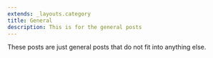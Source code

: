 ```yaml
---
extends: _layouts.category
title: General
description: This is for the general posts
---
```


These posts are just general posts that do not fit into anything else.